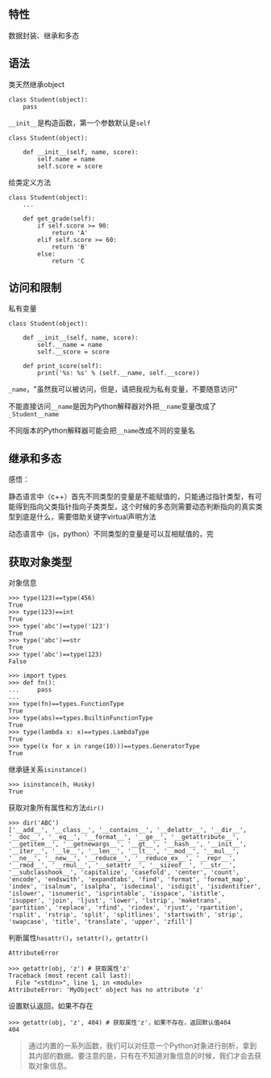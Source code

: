 ## 特性

数据封装、继承和多态

## 语法

类天然继承object

```
class Student(object):
    pass
```

`__init__`是构造函数，第一个参数默认是`self`

```
class Student(object):

    def __init__(self, name, score):
        self.name = name
        self.score = score
```

给类定义方法

```
class Student(object):
    ...

    def get_grade(self):
        if self.score >= 90:
            return 'A'
        elif self.score >= 60:
            return 'B'
        else:
            return 'C
```

## 访问和限制

私有变量

```
class Student(object):

    def __init__(self, name, score):
        self.__name = name
        self.__score = score

    def print_score(self):
        print('%s: %s' % (self.__name, self.__score))
```

`_name`，"虽然我可以被访问，但是，请把我视为私有变量，不要随意访问"

不能直接访问`__name`是因为Python解释器对外把`__name`变量改成了`_Student__name`

不同版本的Python解释器可能会把`__name`改成不同的变量名

## 继承和多态

感悟：

静态语言中（c++）首先不同类型的变量是不能赋值的，只能通过指针类型，有可能得到指向父类指针指向子类类型，这个时候的多态则需要动态判断指向的真实类型到底是什么，需要借助关键字virtual声明方法

动态语言中（js，python）不同类型的变量是可以互相赋值的，完

## 获取对象类型

对象信息

```
>>> type(123)==type(456)
True
>>> type(123)==int
True
>>> type('abc')==type('123')
True
>>> type('abc')==str
True
>>> type('abc')==type(123)
False
```

```
>>> import types
>>> def fn():
...     pass
...
>>> type(fn)==types.FunctionType
True
>>> type(abs)==types.BuiltinFunctionType
True
>>> type(lambda x: x)==types.LambdaType
True
>>> type((x for x in range(10)))==types.GeneratorType
True
```

继承链关系`isinstance()`

```
>>> isinstance(h, Husky)
True
```

获取对象所有属性和方法`dir()`

```
>>> dir('ABC')
['__add__', '__class__', '__contains__', '__delattr__', '__dir__', '__doc__', '__eq__', '__format__', '__ge__', '__getattribute__', '__getitem__', '__getnewargs__', '__gt__', '__hash__', '__init__', '__iter__', '__le__', '__len__', '__lt__', '__mod__', '__mul__', '__ne__', '__new__', '__reduce__', '__reduce_ex__', '__repr__', '__rmod__', '__rmul__', '__setattr__', '__sizeof__', '__str__', '__subclasshook__', 'capitalize', 'casefold', 'center', 'count', 'encode', 'endswith', 'expandtabs', 'find', 'format', 'format_map', 'index', 'isalnum', 'isalpha', 'isdecimal', 'isdigit', 'isidentifier', 'islower', 'isnumeric', 'isprintable', 'isspace', 'istitle', 'isupper', 'join', 'ljust', 'lower', 'lstrip', 'maketrans', 'partition', 'replace', 'rfind', 'rindex', 'rjust', 'rpartition', 'rsplit', 'rstrip', 'split', 'splitlines', 'startswith', 'strip', 'swapcase', 'title', 'translate', 'upper', 'zfill']
```

判断属性`hasattr()`，`setattr()`，`getattr()`

`AttributeError `

```
>>> getattr(obj, 'z') # 获取属性'z'
Traceback (most recent call last):
  File "<stdin>", line 1, in <module>
AttributeError: 'MyObject' object has no attribute 'z'
```

设置默认返回，如果不存在

```
>>> getattr(obj, 'z', 404) # 获取属性'z'，如果不存在，返回默认值404
404
```

> 通过内置的一系列函数，我们可以对任意一个Python对象进行剖析，拿到其内部的数据。要注意的是，只有在不知道对象信息的时候，我们才会去获取对象信息。

